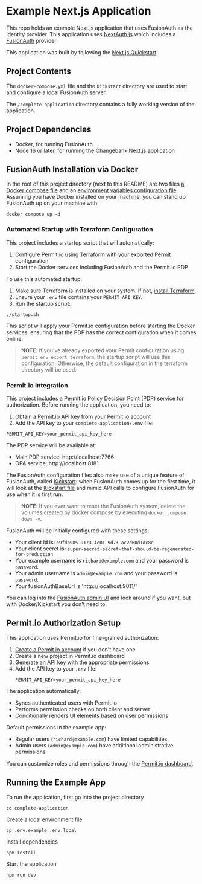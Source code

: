 # Example Next.js Application

This repo holds an example Next.js application that uses FusionAuth as the identity provider.
This application uses [NextAuth.js](https://next-auth.js.org/) which includes a [FusionAuth](https://next-auth.js.org/providers/fusionauth) provider.

This application was built by following the [Next.js Quickstart](https://fusionauth.io/docs/quickstarts/quickstart-javascript-nextjs-web/).

## Project Contents

The `docker-compose.yml` file and the `kickstart` directory are used to start and configure a local FusionAuth server.

The `/complete-application` directory contains a fully working version of the application.

## Project Dependencies

- Docker, for running FusionAuth
- Node 16 or later, for running the Changebank Next.js application

## FusionAuth Installation via Docker

In the root of this project directory (next to this README) are two files [a Docker compose file](./docker-compose.yml) and an [environment variables configuration file](./.env). Assuming you have Docker installed on your machine, you can stand up FusionAuth up on your machine with:

```
docker compose up -d
```

### Automated Startup with Terraform Configuration

This project includes a startup script that will automatically:
1. Configure Permit.io using Terraform with your exported Permit configuration
2. Start the Docker services including FusionAuth and the Permit.io PDP

To use this automated startup:

1. Make sure Terraform is installed on your system. If not, [install Terraform](https://developer.hashicorp.com/terraform/install).
2. Ensure your `.env` file contains your `PERMIT_API_KEY`.
3. Run the startup script:
```shell
./startup.sh
```

This script will apply your Permit.io configuration before starting the Docker services, ensuring that the PDP has the correct configuration when it comes online.

> **NOTE**: If you've already exported your Permit configuration using `permit env export terraform`, the startup script will use this configuration. Otherwise, the default configuration in the terraform directory will be used.

### Permit.io Integration

This project includes a Permit.io Policy Decision Point (PDP) service for authorization. Before running the application, you need to:

1. [Obtain a Permit.io API](https://docs.permit.io/overview/use-the-permit-api-and-sdk/#obtain-your-api-key) key from your [Permit.io account](https://app.permit.io/)
2. Add the API key to your `complete-application/.env` file:

```
PERMIT_API_KEY=your_permit_api_key_here
```

The PDP service will be available at:
- Main PDP service: http://localhost:7766
- OPA service: http://localhost:8181

The FusionAuth configuration files also make use of a unique feature of FusionAuth, called [Kickstart](https://fusionauth.io/docs/v1/tech/installation-guide/kickstart): when FusionAuth comes up for the first time, it will look at the [Kickstart file](./kickstart/kickstart.json) and mimic API calls to configure FusionAuth for use when it is first run. 

> **NOTE**: If you ever want to reset the FusionAuth system, delete the volumes created by docker compose by executing `docker compose down -v`. 

FusionAuth will be initially configured with these settings:

* Your client Id is: `e9fdb985-9173-4e01-9d73-ac2d60d1dc8e`
* Your client secret is: `super-secret-secret-that-should-be-regenerated-for-production`
* Your example username is `richard@example.com` and your password is `password`.
* Your admin username is `admin@example.com` and your password is `password`.
* Your fusionAuthBaseUrl is 'http://localhost:9011/'

You can log into the [FusionAuth admin UI](http://localhost:9011/admin) and look around if you want, but with Docker/Kickstart you don't need to.

## Permit.io Authorization Setup

This application uses Permit.io for fine-grained authorization:

1. [Create a Permit.io account](https://app.permit.io/signup) if you don't have one
2. Create a new project in Permit.io dashboard
3. [Generate an API key](https://docs.permit.io/overview/use-the-permit-api-and-sdk/#obtain-your-api-key) with the appropriate permissions
4. Add the API key to your `.env` file:
   ```
   PERMIT_API_KEY=your_permit_api_key_here
   ```

The application automatically:
- Syncs authenticated users with Permit.io
- Performs permission checks on both client and server
- Conditionally renders UI elements based on user permissions

Default permissions in the example app:
- Regular users (`richard@example.com`) have limited capabilities
- Admin users (`admin@example.com`) have additional administrative permissions

You can customize roles and permissions through the [Permit.io dashboard](https://app.permit.io).

## Running the Example App

To run the application, first go into the project directory

```shell
cd complete-application
```

Create a local environment file

```shell
cp .env.example .env.local
```

Install dependencies

```shell
npm install
```

Start the application

```shell
npm run dev
```
